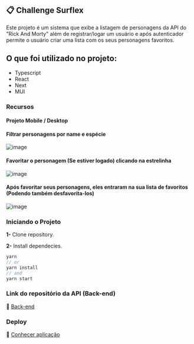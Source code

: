 ## 📋 Challenge Surflex 

Este projeto é um sistema que exibe a listagem de personagens da API do "Rick And Morty" além de registrar/logar um usuário e após autenticador permite o usuário criar uma lista com os seus personagens favoritos.

## O que foi utilizado no projeto:

- Typescript
- React 
- Next
- MUI

### Recursos

#### Projeto Mobile / Desktop

#### Filtrar personagens por name e espécie

![image](https://user-images.githubusercontent.com/92350736/185425149-ab0bef59-f5cb-4ddc-a3ad-0b94eb6013de.png)

#### Favoritar o personagem (Se estiver logado) clicando na estrelinha

![image](https://user-images.githubusercontent.com/92350736/185426018-43ec274d-6800-4671-8944-5475bea48886.png)

#### Após favoritar seus personagens, eles entraram na sua lista de favoritos (Podendo também desfavorita-los)

![image](https://user-images.githubusercontent.com/92350736/185426349-5108475e-aada-4abc-b3ad-b2904f70ab13.png)

### Iniciando o Projeto

**1-** Clone repository.

**2-** Install dependecies.
```js
yarn
// or
yarn install
// and
yarn start
```

### Link do repositório da API (Back-end)

🔗 [Back-end](https://github.com/jrsousadev/challenge-surflex-api)

### Deploy 

🔗 [Conhecer aplicação](https://challenge-surflex-front.herokuapp.com/)

